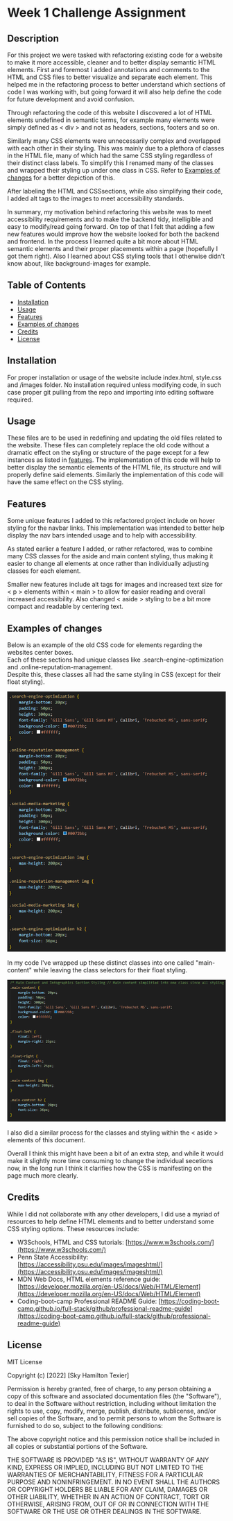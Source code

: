 # Week 1 Challenge Assignment
 
## Description
 
For this project we were tasked with refactoring existing code for a website to make it more accessible, cleaner and to better display semantic HTML elements. First and foremost I added annotations and comments to the HTML and CSS files to better visualize and separate each element. This helped me in the refactoring process to better understand which sections of code I was working with, but going forward it will also help define the code for future development and avoid confusion. 
    
Through refactoring the code of this website I discovered a lot of HTML elements undefined in semantic terms, for example many elements were simply defined as < div > and not as headers, sections, footers and so on. 
    
Similarly many CSS elements were unnecessarily complex and overlapped with each other in their styling. This was mainly due to a plethora of classes in the HTML file, many of which had the same CSS styling regardless of their distinct class labels. To simplify this I renamed many of the classes and wrapped their styling up under one class in CSS. Refer to [Examples of changes](#examples-of-changes) for a better depiction of this.
    
After labeling the HTML and CSSsections, while also simplifying their code, I added alt tags to the images to meet accessibility standards. 
 
In summary, my motivation behind refactoring this website was to meet accessibility requirements and to make the backend tidy, intelligible and easy to modify/read going forward. On top of that I felt that adding a few new features would improve how the website looked for both the backend and frontend. In the process I learned quite a bit more about HTML semantic elements and their proper placements within a page (hopefully I got them right). Also I learned about CSS styling tools that I otherwise didn't know about, like background-images for example.

## Table of Contents

- [Installation](#installation)
- [Usage](#usage)
- [Features](#features)
- [Examples of changes](#examples-of-changes)
- [Credits](#credits)
- [License](#license)
 
## Installation
 
For proper installation or usage of the website include index.html, style.css and /images folder. No installation required unless modifying code, in such case proper git pulling from the repo and importing into editing software required.
 
## Usage
 
These files are to be used in redefining and updating the old files related to the website. These files can completely replace the old code without a dramatic effect on the styling or structure of the page except for a few instances as listed in [features](#features). The implementation of this code will help to better display the semantic elements of the HTML file, its structure and will properly define said elements. Similarly the implementation of this code will have the same effect on the CSS styling.

 
## Features
 
Some unique features I added to this refactored project include on hover styling for the navbar links.
This implementation was intended to better help display the nav bars intended usage and to help with accessibility.
 
As stated earlier a feature I added, or rather refactored, was to combine many CSS classes for the aside and main content styling, thus making it easier to change all elements at once rather than individually adjusting classes for each element.
 
Smaller new features include alt tags for images and increased text size for < p > elements within < main > to allow for easier reading and overall increased accessibility. Also changed < aside > styling to be a bit more compact and readable by centering text.

## Examples of changes
Below is an example of the old CSS code for elements regarding the websites center boxes. <br>
Each of these sections had unique classes like .search-engine-optimization and .online-reputation-management. <br>
Despite this, these classes all had the same styling in CSS (except for their float styling).

![alt text](/images/oldcss-maincontent.png)

In my code I've wrapped up these distinct classes into one called "main-content" while leaving the class selectors for their float styling.

![alt text](/images/newcss-maincontent.png)

I also did a similar process for the classes and styling within the < aside > elements of this document.

Overall I think this might have been a bit of an extra step, and while it would make it slightly more time consuming to change the individual secetions now, in the long run I think it clarifies how the CSS is manifesting on the page much more clearly.

## Credits
 
While I did not collaborate with any other developers, I did use a myriad of resources to help define HTML elements and to better understand some CSS styling options. These resources include:
 
- W3Schools, HTML and CSS tutorials: [https://www.w3schools.com/](https://www.w3schools.com/)
- Penn State Accessibility: [https://accessibility.psu.edu/images/imageshtml/](https://accessibility.psu.edu/images/imageshtml/)
- MDN Web Docs, HTML elements reference guide: [https://developer.mozilla.org/en-US/docs/Web/HTML/Element](https://developer.mozilla.org/en-US/docs/Web/HTML/Element)
- Coding-boot-camp Professional README Guide: [https://coding-boot-camp.github.io/full-stack/github/professional-readme-guide](https://coding-boot-camp.github.io/full-stack/github/professional-readme-guide)
 
## License
 
MIT License
 
Copyright (c) [2022] [Sky Hamilton Texier]
 
Permission is hereby granted, free of charge, to any person obtaining a copy
of this software and associated documentation files (the "Software"), to deal
in the Software without restriction, including without limitation the rights
to use, copy, modify, merge, publish, distribute, sublicense, and/or sell
copies of the Software, and to permit persons to whom the Software is
furnished to do so, subject to the following conditions:
 
The above copyright notice and this permission notice shall be included in all
copies or substantial portions of the Software.
 
THE SOFTWARE IS PROVIDED "AS IS", WITHOUT WARRANTY OF ANY KIND, EXPRESS OR
IMPLIED, INCLUDING BUT NOT LIMITED TO THE WARRANTIES OF MERCHANTABILITY,
FITNESS FOR A PARTICULAR PURPOSE AND NONINFRINGEMENT. IN NO EVENT SHALL THE
AUTHORS OR COPYRIGHT HOLDERS BE LIABLE FOR ANY CLAIM, DAMAGES OR OTHER
LIABILITY, WHETHER IN AN ACTION OF CONTRACT, TORT OR OTHERWISE, ARISING FROM,
OUT OF OR IN CONNECTION WITH THE SOFTWARE OR THE USE OR OTHER DEALINGS IN THE
SOFTWARE.
